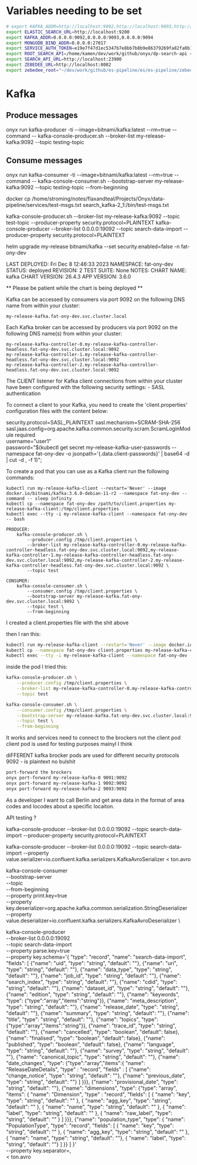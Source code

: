 # Variables needing to be set

```bash
# export KAFKA_ADDR=http://localhost:9092,http://localhost:9093,http://localhost:9094
export ELASTIC_SEARCH_URL=http://localhost:9200
export KAFKA_ADDR=0.0.0.0:9092,0.0.0.0:9093,0.0.0.0:9094
export MONGODB_BIND_ADDR=0.0.0.0:27017
export SERVICE_AUTH_TOKEN=e19e7f47d1ec5347b7e8bb7b8b9e86379269fa82fa0b1cdf87e7b4bf834a2dca
export ROOT_SEARCH_API=/home/kamen/dev/work/github/onyx/dp-search-api # dp-search-api dir if it's not it the same dir as dp-compose
export SEARCH_API_URL=http://localhost:23900
export ZEBEDEE_URL=http://localhost:8082
export zebedee_root="~/dev/work/github/es-pipeline/es/es-pipeline/zebedee/zebedee-cms"
```

# Kafka

## Produce messages
onyx run kafka-producer -ti --image=bitnami/kafka:latest --rm=true --command -- kafka-console-producer.sh --broker-list my-release-kafka:9092 --topic testing-topic

## Consume messages
onyx run kafka-consumer -ti --image=bitnami/kafka:latest --rm=true --command -- kafka-console-consumer.sh --bootstrap-server my-release-kafka:9092 --topic testing-topic --from-beginning


docker cp /home/stroming/notes/flaxandteal/Projects/Onyx/data-pipeline/services/test-msgs.txt search_kafka-2_1:/bin/test-msgs.txt 


kafka-console-producer.sh --broker-list my-release-kafka:9092 --topic test-topic --producer-property security.protocol=PLAINTEXT
kafka-console-producer --broker-list 0.0.0.0:19092 --topic search-data-import --producer-property security.protocol=PLAINTEXT

helm upgrade my-release bitnami/kafka --set security.enabled=false -n fat-ony-dev

LAST DEPLOYED: Fri Dec  8 12:46:33 2023
NAMESPACE: fat-ony-dev
STATUS: deployed
REVISION: 2
TEST SUITE: None
NOTES:
CHART NAME: kafka
CHART VERSION: 26.4.3
APP VERSION: 3.6.0

** Please be patient while the chart is being deployed **

Kafka can be accessed by consumers via port 9092 on the following DNS name from within your cluster:

    my-release-kafka.fat-ony-dev.svc.cluster.local

Each Kafka broker can be accessed by producers via port 9092 on the following DNS name(s) from within your cluster:

    my-release-kafka-controller-0.my-release-kafka-controller-headless.fat-ony-dev.svc.cluster.local:9092
    my-release-kafka-controller-1.my-release-kafka-controller-headless.fat-ony-dev.svc.cluster.local:9092
    my-release-kafka-controller-2.my-release-kafka-controller-headless.fat-ony-dev.svc.cluster.local:9092

The CLIENT listener for Kafka client connections from within your cluster have been configured with the following security settings:
    - SASL authentication

To connect a client to your Kafka, you need to create the 'client.properties' configuration files with the content below:

security.protocol=SASL_PLAINTEXT
sasl.mechanism=SCRAM-SHA-256
sasl.jaas.config=org.apache.kafka.common.security.scram.ScramLoginModule required \
    username="user1" \
    password="$(kubectl get secret my-release-kafka-user-passwords --namespace fat-ony-dev -o jsonpath='{.data.client-passwords}' | base64 -d | cut -d , -f 1)";

To create a pod that you can use as a Kafka client run the following commands:

    kubectl run my-release-kafka-client --restart='Never' --image docker.io/bitnami/kafka:3.6.0-debian-11-r2 --namespace fat-ony-dev --command -- sleep infinity
    kubectl cp --namespace fat-ony-dev /path/to/client.properties my-release-kafka-client:/tmp/client.properties
    kubectl exec --tty -i my-release-kafka-client --namespace fat-ony-dev -- bash

    PRODUCER:
        kafka-console-producer.sh \
            --producer.config /tmp/client.properties \
            --broker-list my-release-kafka-controller-0.my-release-kafka-controller-headless.fat-ony-dev.svc.cluster.local:9092,my-release-kafka-controller-1.my-release-kafka-controller-headless.fat-ony-dev.svc.cluster.local:9092,my-release-kafka-controller-2.my-release-kafka-controller-headless.fat-ony-dev.svc.cluster.local:9092 \
            --topic test

    CONSUMER:
        kafka-console-consumer.sh \
            --consumer.config /tmp/client.properties \
            --bootstrap-server my-release-kafka.fat-ony-dev.svc.cluster.local:9092 \
            --topic test \
            --from-beginning




I created a client.properties file with the shit above

then I ran this:
```bash
kubectl run my-release-kafka-client --restart='Never' --image docker.io/bitnami/kafka:3.6.0-debian-11-r2 --namespace fat-ony-dev --command -- sleep infinity
kubectl cp --namespace fat-ony-dev client.properties my-release-kafka-client:/tmp/client.properties
kubectl exec --tty -i my-release-kafka-client --namespace fat-ony-dev -- bash
```



inside the pod I tried this:

```bash
kafka-console-producer.sh \
    --producer.config /tmp/client.properties \
    --broker-list my-release-kafka-controller-0.my-release-kafka-controller-headless.fat-ony-dev.svc.cluster.local:9092,my-release-kafka-controller-1.my-release-kafka-controller-headless.fat-ony-dev.svc.cluster.local:9092,my-release-kafka-controller-2.my-release-kafka-controller-headless.fat-ony-dev.svc.cluster.local:9092 \
    --topic test
```


```bash
kafka-console-consumer.sh \
    --consumer.config /tmp/client.properties \
    --bootstrap-server my-release-kafka.fat-ony-dev.svc.cluster.local:9092 \
    --topic test \
    --from-beginning
```


It works 
and services need to connect to the brockers not the client pod client pod is used for testing purposes mainyl I think


diFFERENT kafka brocker pods are used for different security protocols 9092 - is plaintext no bulshit

```bash
port-forward the brockers
onyx port-forward my-release-kafka-0 9091:9092
onyx port-forward my-release-kafka-1 9092:9092
onyx port-forward my-release-kafka-2 9093:9092
```












As a developer I want to call Berlin and get area data in the format of area codes and locodes about a specific locaiton.



API testing ?


kafka-console-producer --broker-list 0.0.0.0:19092 --topic search-data-import --producer-property security.protocol=PLAINTEXT

kafka-console-producer --broker-list 0.0.0.0:19092 --topic search-data-import --property value.serializer=io.confluent.kafka.serializers.KafkaAvroSerializer < ton.avro


kafka-console-consumer \
  --bootstrap-server <kafka-broker> \
  --topic <your-topic> \
  --from-beginning \
  --property print.key=true \
  --property key.deserializer=org.apache.kafka.common.serialization.StringDeserializer \
  --property value.deserializer=io.confluent.kafka.serializers.KafkaAvroDeserializer \
  


  kafka-console-producer \
  --broker-list 0.0.0.0:19092 \
  --topic search-data-import \
  --property parse.key=true \
  --property key.schema='{
  "type": "record",
  "name": "search-data-import",
  "fields": [
    {"name": "uid", "type": "string", "default": ""},
    {"name": "uri", "type": "string", "default": ""},
    {"name": "data_type", "type": "string", "default": ""},
    {"name": "job_id", "type": "string", "default": ""},
    {"name": "search_index", "type": "string", "default": ""},
    {"name": "cdid", "type": "string", "default": ""},
    {"name": "dataset_id", "type": "string", "default": ""},
    {"name": "edition", "type": "string", "default": ""},
    {"name": "keywords", "type": {"type":"array","items":"string"}},
    {"name": "meta_description", "type": "string", "default": ""},
    {"name": "release_date", "type": "string", "default": ""},
    {"name": "summary", "type": "string", "default": ""},
    {"name": "title", "type": "string", "default": ""},
    {"name": "topics", "type": {"type":"array","items":"string"}},
    {"name": "trace_id", "type": "string", "default": ""},
    {"name": "cancelled", "type": "boolean", "default": false},
    {"name": "finalised", "type": "boolean", "default": false},
    {"name": "published", "type": "boolean", "default": false},
    {"name": "language", "type": "string", "default": ""},
    {"name": "survey",   "type": "string", "default": ""},
    {"name": "canonical_topic",   "type": "string", "default": ""},
    {"name": "date_changes", "type": {"type":"array","items":{
      "name": "ReleaseDateDetails",
      "type" : "record",
      "fields" : [
        {"name": "change_notice", "type": "string", "default": ""},
        {"name": "previous_date", "type": "string", "default": ""}
      ]
    }}},
    {"name": "provisional_date", "type": "string", "default": ""},
    {"name": "dimensions", "type": {"type": "array", "items": {
      "name": "Dimension",
      "type" : "record",
      "fields": [
        { "name": "key", "type": "string", "default": "" },
        { "name": "agg_key", "type": "string", "default": "" },
        { "name": "name", "type": "string", "default": "" },
        { "name": "label", "type": "string", "default": "" },
        { "name": "raw_label", "type": "string", "default": "" }
      ]
    }}},
    {"name": "population_type", "type": {
      "name": "PopulationType", "type": "record", "fields": [
        { "name": "key", "type": "string", "default": "" },
        { "name": "agg_key", "type": "string", "default": "" },
        { "name": "name", "type": "string", "default": ""},
        { "name": "label", "type": "string", "default": ""}
      ]
    }}
  ]
}' \
  --property key.separator=, \
  < ton.avro


